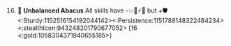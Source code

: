 16) 🧮 **Unbalanced Abacus** All skills have -💥🚫⚡🎯 but +🛡️<:Sturdy:1152516154192044142><:Persistence:1151788148322484234><:stealthIcon:943248201790677052> [16 <:gold:1058304371940655185>]
